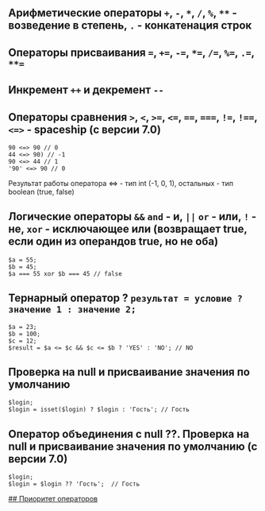 ## Арифметические операторы `+`, `-`, `*`, `/`, `%`, `**` - возведение в степень, `.` - конкатенация строк

## Операторы присваивания `=`, `+=`, `-=`, `*=`, `/=`, `%=`, `.=`, `**=`

## Инкремент `++` и декремент `--`

## Операторы сравнения `>`, `<`, `>=`, `<=`, `==`, `===`, `!=`, `!==`, `<=>` - spaceship (с версии 7.0)
    90 <=> 90 // 0
    44 <=> 90) // -1
    90 <=> 44 // 1
    '90' <=> 90 // 0
Результат работы оператора <=> - тип int (-1, 0, 1), остальных - тип boolean (true, false)

## Логические операторы `&&` `and` - и, `||` `or` - или, `!` - не, `xor` - исключающее или (возвращает true, если один из операндов true, но не оба)
    $a = 55;
    $b = 45;
    $a === 55 xor $b === 45 // false



## Тернарный оператор ? `результат = условие ? значение 1 : значение 2;`
    $a = 23;
    $b = 100;
    $c = 12;
    $result = $a <= $c && $c <= $b ? 'YES' : 'NO'; // NO

## Проверка на null и присваивание значения по умолчанию
    $login;
    $login = isset($login) ? $login : 'Гость'; // Гость

## Оператор объединения с null ??. Проверка на null и присваивание значения по умолчанию (с версии 7.0)
    $login;
    $login = $login ?? 'Гость';  // Гость

[## Приоритет операторов](https://www.php.net/manual/ru/language.operators.precedence.php) 
    
    
    



